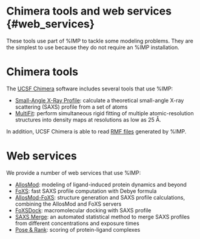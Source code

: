 Chimera tools and web services {#web_services}
==============================

These tools use part of %IMP to tackle some modeling problems.
They are the simplest to use because they do not require an %IMP installation.

# Chimera tools

The [UCSF Chimera](https://www.cgl.ucsf.edu/chimera/) software includes
several tools that use %IMP:

 - [Small-Angle X-Ray Profile](https://www.cgl.ucsf.edu/chimera/current/docs/ContributedSoftware/saxs/saxs.html): calculate a theoretical small-angle X-ray scattering (SAXS) profile from a set of atoms
 - [MultiFit](https://www.cgl.ucsf.edu/chimera/current/docs/ContributedSoftware/multifit/multifit.html): perform simultaneous rigid fitting of multiple atomic-resolution structures into density maps at resolutions as low as 25 Å.

In addition, UCSF Chimera is able to read [RMF files](https://integrativemodeling.org/rmf/)
generated by %IMP.

# Web services
We provide a number of web services that use %IMP:

 - [AllosMod](https://salilab.org/allosmod/): modeling of ligand-induced
   protein dynamics and beyond
 - [FoXS](https://salilab.org/foxs/): fast SAXS profile computation with Debye
   formula
 - [AllosMod-FoXS](https://salilab.org/allosmod-foxs/): structure generation
   and SAXS profile calculations, combining the AllosMod and FoXS servers
 - [FoXSDock](https://salilab.org/foxsdock/): macromolecular docking with
   SAXS profile
 - [SAXS Merge](https://salilab.org/saxsmerge/): an automated statistical
   method to merge SAXS profiles from different concentrations and
   exposure times
 - [Pose & Rank](https://salilab.org/poseandrank/): scoring of protein-ligand
   complexes
